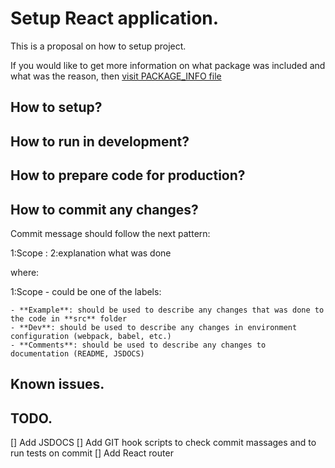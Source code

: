 # Setup React application.

This is a proposal on how to setup project.

If you would like to get more information on what package was included and what was the reason, then [visit PACKAGE_INFO file](PACKAGE_INFO.md)

## How to setup?

## How to run in development?

## How to prepare code for production?

## How to commit any changes?

Commit message should follow the next pattern:

  1:Scope : 2:explanation what was done

where:

  1:Scope - could be one of the labels:

    - **Example**: should be used to describe any changes that was done to the code in **src** folder
    - **Dev**: should be used to describe any changes in environment configuration (webpack, babel, etc.)
    - **Comments**: should be used to describe any changes to documentation (README, JSDOCS)

## Known issues.

## TODO.

[] Add JSDOCS
[] Add GIT hook scripts to check commit massages and to run tests on commit
[] Add React router